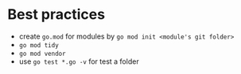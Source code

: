 # Best practices

- create `go.mod` for modules by `go mod init <module's git folder>` 
- `go mod tidy`
- `go mod vendor`
- use `go test *.go -v` for test a folder